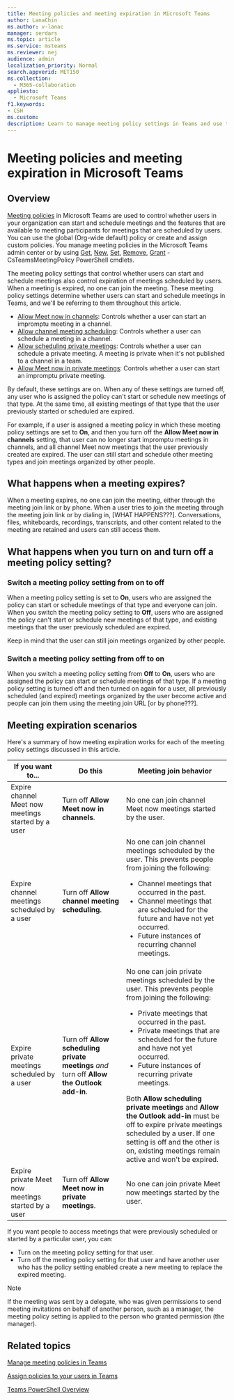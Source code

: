 ```yaml
---
title: Meeting policies and meeting expiration in Microsoft Teams
author: LanaChin
ms.author: v-lanac
manager: serdars
ms.topic: article
ms.service: msteams
ms.reviewer: nej
audience: admin
localization_priority: Normal
search.appverid: MET150
ms.collection: 
  - M365-collaboration
appliesto: 
  - Microsoft Teams
f1.keywords:
- CSH
ms.custom: 
description: Learn to manage meeting policy settings in Teams and use them to control the features available to meeting participants for meetings scheduled by users.
---
```

# Meeting policies and meeting expiration in Microsoft Teams

## Overview

[Meeting policies](meeting-policies-in-teams.md) in Microsoft Teams are used to control whether users in your organization can start and schedule meetings and the features that are available to meeting participants for meetings that are scheduled by users. You can use the global (Org-wide default) policy or create and assign custom policies. You manage meeting policies in the Microsoft Teams admin center or by using [Get](https://docs.microsoft.com/powershell/module/skype/get-csteamsmeetingpolicy), [New](https://docs.microsoft.com/powershell/module/skype/new-csteamsmeetingpolicy), [Set](https://docs.microsoft.com/powershell/module/skype/set-csteamsmeetingpolicy), [Remove](https://docs.microsoft.com/powershell/module/skype/remove-csteamsmeetingpolicy), [Grant](https://docs.microsoft.com/powershell/module/skype/grant-csteamsmeetingpolicy) -CsTeamsMeetingPolicy PowerShell cmdlets.

The meeting policy settings that control whether users can start and schedule meetings also control expiration of meetings scheduled by users. When a meeting is expired, no one can join the meeting. These meeting policy settings determine whether users can start and schedule meetings in Teams, and we'll be referring to them throughout this article.

- [Allow Meet now in channels](meeting-policies-in-teams.md#allow-meet-now-in-channels): Controls whether a user can start an impromptu meeting in a channel.
- [Allow channel meeting scheduling](meeting-policies-in-teams.md#allow-channel-meeting-scheduling): Controls whether a user can schedule a meeting in a channel.
- [Allow scheduling private meetings](meeting-policies-in-teams.md#allow-scheduling-private-meetings): Controls whether a user can schedule a private meeting. A meeting is private when it's not published to a channel in a team.
- [Allow Meet now in private meetings](meeting-policies-in-teams.md#allow-meet-now-in-private-meetings): Controls whether a user can start an impromptu private meeting.

By default, these settings are on. When any of these settings are turned off, any user who is assigned the policy can't start or schedule new meetings of that type. At the same time, all existing meetings of that type that the user previously started or scheduled are expired.

For example, if a user is assigned a meeting policy in which these meeting policy settings are set to **On**, and then you turn off the **Allow Meet now in channels** setting, that user can no longer start impromptu meetings in channels, and all channel Meet now meetings that the user previously created are expired. The user can still start and schedule other meeting types and join meetings organized by other people.

<!-- As an admin, you can use meeting policies to control the expiration of meetings scheduled by users in your organization *who are no longer* allowed to start or schedule meetings. -->

## What happens when a meeting expires?

When a meeting expires, no one can join the meeting, either through the meeting join link or by phone. When a user tries to join the meeting through the meeting join link or by dialing in, [WHAT HAPPENS???]. Conversations, files, whiteboards, recordings, transcripts, and other content related to the meeting are retained and users can still access them.

## What happens when you turn on and turn off a meeting policy setting?

### Switch a meeting policy setting from on to off

When a meeting policy setting is set to **On**, users who are assigned the policy can start or schedule meetings of that type and everyone can join. When you switch the meeting policy setting to **Off**, users who are assigned the policy can't start or schedule new meetings of that type, and existing meetings that the user previously scheduled are expired. 

Keep in mind that the user can still join meetings organized by other people.

### Switch a meeting policy setting from off to on

When you switch a meeting policy setting from **Off** to **On**, users who are assigned the policy can start or schedule meetings of that type. If a meeting policy setting is turned off and then turned on again for a user, all previously scheduled (and expired) meetings organized by the user become active and people can join them using the meeting join URL [or by phone???].  

## Meeting expiration scenarios

Here's a summary of how meeting expiration works for each of the meeting policy settings discussed in this article. 

|If you want to... |Do this  |Meeting join behavior  |
|---------|---------|---------|
|Expire channel Meet now meetings started by a user  |Turn off **Allow Meet now in channels**.|No one can join channel Meet now meetings started by the user.         |
|Expire channel meetings scheduled by a user   |Turn off **Allow channel meeting scheduling**.         |No one can join channel meetings scheduled by the user. This prevents people from joining the following:<ul><li>Channel meetings that occurred in the past.</li> <li>Channel meetings that are scheduled for the future and have not yet occurred.</li><li>Future instances of recurring channel meetings.</li></ul>       |
|Expire private meetings scheduled by a user    |Turn off **Allow scheduling private meetings** *and* turn off **Allow the Outlook add-in**.          |No one can join private meetings scheduled by the user. This prevents people from joining the following: <ul><li>Private meetings that occurred in the past.</li> <li>Private meetings that are scheduled for the future and have not yet occurred.</li><li>Future instances of recurring private meetings.</li></ul> Both **Allow scheduling private meetings** and **Allow the Outlook add-in** must be off to expire private meetings scheduled by a user. If one setting is off and the other is on, existing meetings remain active and won't be expired.      |
|Expire private Meet now meetings started by a user  |Turn off **Allow Meet now in private meetings**.          |No one can join private Meet now meetings started by the user.         |

If you want people to access meetings that were previously scheduled or started by a particular user, you can:

- Turn on the meeting policy setting for that user.
- Turn off the meeting policy setting for that user and have another user who has the policy setting enabled create a new meeting to replace the expired meeting.

> [!NOTE]
> If the meeting was sent by a delegate, who was given permissions to send meeting invitations on behalf of another person, such as a manager, the meeting policy setting is applied to the person who granted permission (the manager).

## Related topics

[Manage meeting policies in Teams](meeting-policies-in-teams.md)

[Assign policies to your users in Teams](assign-policies.md)

[Teams PowerShell Overview](teams-powershell-overview.md)